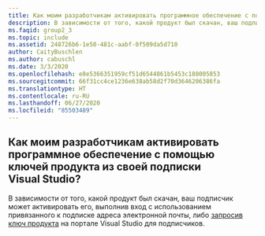 ```yaml
---
title: Как моим разработчикам активировать программное обеспечение с помощью ключей продукта из своей подписки Visual Studio?
description: В зависимости от того, какой продукт был скачан, ваш подписчик может активировать его, выполнив вход с использованием привязанного к подписке адреса электронной почты...
ms.faqid: group2_3
ms.topic: include
ms.assetid: 248726b6-1e50-481c-aabf-0f509da5d710
author: CaityBuschlen
ms.author: cabuschl
ms.date: 3/3/2020
ms.openlocfilehash: e8e5366351959cf51d6544861b5453c188005853
ms.sourcegitcommit: 66f31cc4ce1236e638ab58d2f70d3646206386fa
ms.translationtype: HT
ms.contentlocale: ru-RU
ms.lasthandoff: 06/27/2020
ms.locfileid: "85503489"
---
```

## <a name="how-do-my-developers-activate-software-using-product-keys-from-their-visual-studio-subscription"></a>Как моим разработчикам активировать программное обеспечение с помощью ключей продукта из своей подписки Visual Studio?

В зависимости от того, какой продукт был скачан, ваш подписчик может активировать его, выполнив вход с использованием привязанного к подписке адреса электронной почты, либо [запросив ключ продукта](https://docs.microsoft.com/visualstudio/subscriptions/product-keys) на портале Visual Studio для подписчиков.
